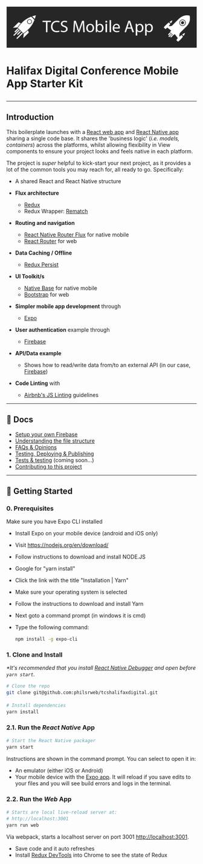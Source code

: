 ![React Native Starter Kit](/docs/tcs-banner.png)

# Halifax Digital Conference Mobile App Starter Kit

## #

--------------------------------------------------------------------------------

## Introduction

This boilerplate launches with a [React web app](https://reactjs.org/) and [React Native app](https://facebook.github.io/react-native/) sharing a single code base. It shares the 'business logic' (_i.e. models, containers_) across the platforms, whilst allowing flexibility in View components to ensure your project looks and feels native in each platform.

The project is _super_ helpful to kick-start your next project, as it provides a lot of the common tools you may reach for, all ready to go. Specifically:

- A shared React and React Native structure
- **Flux architecture**

  - [Redux](https://redux.js.org/docs/introduction/)
  - Redux Wrapper: [Rematch](https://github.com/rematch/rematch)

- **Routing and navigation**

  - [React Native Router Flux](https://github.com/aksonov/react-native-router-flux) for native mobile
  - [React Router](https://github.com/ReactTraining/react-router) for web

- **Data Caching / Offline**

  - [Redux Persist](https://github.com/rt2zz/redux-persist)

- **UI Toolkit/s**

  - [Native Base](https://nativebase.io/) for native mobile
  - [Bootstrap](https://getbootstrap.com/) for web

- **Simpler mobile app development** through

  - [Expo](https://expo.io/)

- **User authentication** example through

  - [Firebase](https://firebase.google.com/)

- **API/Data example**

  - Shows how to read/write data from/to an external API (in our case, [Firebase](https://firebase.google.com/))

- **Code Linting** with

  - [Airbnb's JS Linting](https://github.com/airbnb/javascript) guidelines

--------------------------------------------------------------------------------

## 📖 Docs

- [Setup your own Firebase](/docs/firebase.md)
- [Understanding the file structure](/docs/file-structure.md)
- [FAQs & Opinions](/docs/faqs.md)
- [Testing, Deploying & Publishing](/docs/publishing.md)
- [Tests & testing](/docs/testing.md) (coming soon...)
- [Contributing to this project](/docs/contributing.md)

--------------------------------------------------------------------------------

## 🚀 Getting Started

### 0\. Prerequisites

Make sure you have Expo CLI installed

- Install Expo on your mobile device (android and iOS only)
- Visit <https://nodejs.org/en/download/>
- Follow instructions to download and install NODE.JS
- Google for "yarn install"
- Click the link with the title "Installation | Yarn"
- Make sure your operating system is selected
- Follow the instructions to download and install Yarn
- Next goto a command prompt (in windows it is cmd)
- Type the following command:

  ```bash
  npm install -g expo-cli
  ```

### 1\. Clone and Install

_*It's recommended that you install [React Native Debugger](https://github.com/jhen0409/react-native-debugger/releases) and open before `yarn start`._

```bash
# Clone the repo
git clone git@github.com:philsrweb/tcshalifaxdigital.git

# Install dependencies
yarn install
```

### 2.1\. Run the _React Native_ App

```bash
# Start the React Native packager
yarn start
```

Instructions are shown in the command prompt. You can select to open it in:

- An emulator (either iOS or Android)
- Your mobile device with the [Expo app](https://expo.io/). It will reload if you save edits to your files and you will see build errors and logs in the terminal.

### 2.2\. Run the _Web_ App

```bash
# Starts are local live-reload server at:
# http://localhost:3001
yarn run web
```

Via webpack, starts a localhost server on port 3001 <http://localhost:3001>.

- Save code and it auto refreshes
- Install [Redux DevTools](https://chrome.google.com/webstore/detail/redux-devtools/lmhkpmbekcpmknklioeibfkpmmfibljd?hl=en) into Chrome to see the state of Redux
